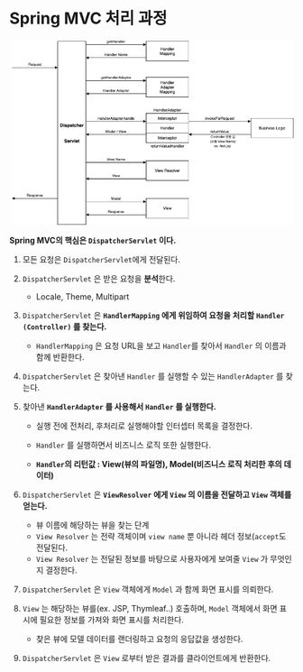# Spring MVC 처리 과정

![image-20200924141203525](./image/image-20200924141203525.png)

**Spring MVC의 핵심은 `DispatcherServlet` 이다.**

1. 모든 요청은 `DispatcherServlet`에게 전달된다.

2. `DispatcherServlet` 은 받은 요청을 **분석**한다.
   
   * Locale, Theme, Multipart
   
3. `DispatcherServlet` 은 **`HandlerMapping` 에게 위임하여 요청을 처리할 `Handler (Controller)` 를 찾는다.**
   
   * `HandlerMapping` 은 요청 URL을 보고 `Handler`를  찾아서 `Handler` 의 이름과 함께 반환한다.
   
4. `DispatcherServlet` 은 찾아낸 `Handler` 를 실행할 수 있는 `HandlerAdapter` 를 찾는다.

5. 찾아낸 **`HandlerAdapter` 를 사용해서 `Handler` 를 실행한다.**
   * 실행 전에 전처리, 후처리로 실행해야할 인터셉터 목록을 결정한다.
   * `Handler` 를 실행하면서 비즈니스 로직 또한 실행한다.
   
   * **`Handler`의 리턴값 : View(뷰의 파일명), Model(비즈니스 로직 처리한 후의 데이터)**
   
6. `DispatcherServlet` 은 **`ViewResolver` 에게 `View` 의 이름을 전달하고 `View` 객체를 얻는다.**

   * 뷰 이름에 해당하는 뷰을 찾는 단계
   * `View Resolver` 는 전략 객체이며 `view name` 뿐 아니라 헤더 정보(`accept`도 전달된다.
   * `View Resolver` 는 전달된 정보를 바탕으로 사용자에게 보여줄 `View` 가 무엇인지 결정한다.

7. `DispatcherServlet` 은 `View` 객체에게 `Model` 과 함께 화면 표시를 의뢰한다.

8. `View` 는 해당하는 뷰를(ex. JSP, Thymleaf..) 호출하며, `Model` 객체에서 화면 표시에 필요한 정보를 가져와 화면 표시를 처리한다.

   * 찾은 뷰에 모델 데이터를 랜더링하고 요청의 응답값을 생성한다.

9. `DispatcherServlet` 은 `View` 로부터 받은 결과를 클라이언트에게 반환한다.